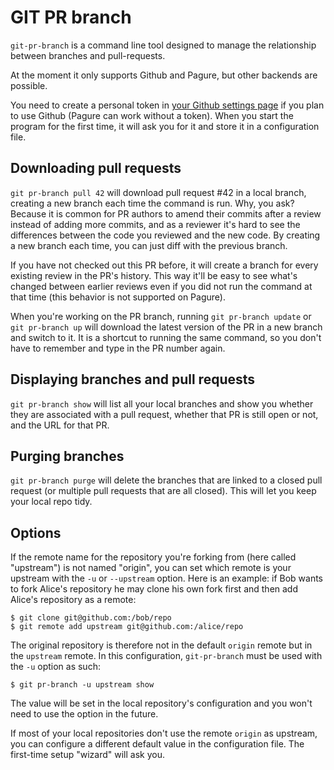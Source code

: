 # GIT PR branch

`git-pr-branch` is a command line tool designed to manage the relationship between branches and
pull-requests.

At the moment it only supports Github and Pagure, but other backends are possible.

You need to create a personal token in [your Github settings
page](https://github.com/settings/tokens) if you plan to use Github (Pagure can work without a
token). When you start the program for the first time, it will ask you for it and store it in a
configuration file.

## Downloading pull requests

`git pr-branch pull 42` will download pull request #42 in a local branch, creating a new branch each
time the command is run. Why, you ask? Because it is common for PR authors to amend their commits
after a review instead of adding more commits, and as a reviewer it's hard to see the differences
between the code you reviewed and the new code. By creating a new branch each time, you can just
diff with the previous branch.

If you have not checked out this PR before, it will create a branch for every existing review in the
PR's history. This way it'll be easy to see what's changed between earlier reviews even if you did
not run the command at that time (this behavior is not supported on Pagure).

When you're working on the PR branch, running `git pr-branch update` or `git pr-branch up` will
download the latest version of the PR in a new branch and switch to it. It is a shortcut to running
the same command, so you don't have to remember and type in the PR number again.

## Displaying branches and pull requests

`git pr-branch show` will list all your local branches and show you whether they are associated with
a pull request, whether that PR is still open or not, and the URL for that PR.

## Purging branches

`git pr-branch purge` will delete the branches that are linked to a closed pull request (or multiple
pull requests that are all closed). This will let you keep your local repo tidy.

## Options

If the remote name for the repository you're forking from (here called "upstream") is not named
"origin", you can set which remote is your upstream with the `-u` or `--upstream` option. Here is an
example: if Bob wants to fork Alice's repository he may clone his own fork first and then add
Alice's repository as a remote:

    $ git clone git@github.com:/bob/repo
    $ git remote add upstream git@github.com:/alice/repo

The original repository is therefore not in the default `origin` remote but in the `upstream` remote.
In this configuration, `git-pr-branch` must be used with the `-u` option as such:

    $ git pr-branch -u upstream show

The value will be set in the local repository's configuration and you won't need to use the option
in the future.

If most of your local repositories don't use the remote `origin` as upstream, you can configure a
different default value in the configuration file. The first-time setup "wizard" will ask you.
